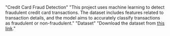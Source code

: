 "Credit Card Fraud Detection" 
"This project uses machine learning to detect fraudulent credit card transactions. The dataset includes features related to transaction details, and the model aims to accurately classify transactions as fraudulent or non-fraudulent." 
"Dataset" 
"Download the dataset from [this link](https://drive.google.com/file/d/1EnmeVD0TRkjEJSailXc_2TkAT7srWg89/view?usp=sharing)." 

